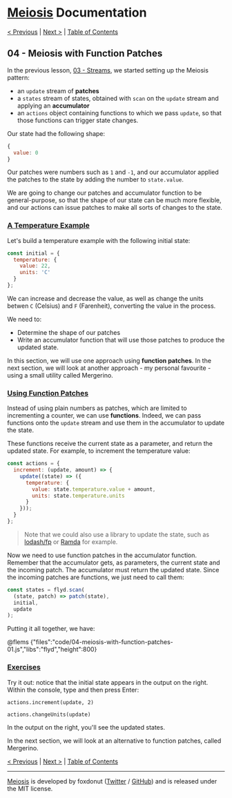 # [Meiosis](https://meiosis.js.org) Documentation

[< Previous](03-streams.html) |
[Next >](05-meiosis-with-mergerino.html) |
[Table of Contents](toc.html)

## 04 - Meiosis with Function Patches

In the previous lesson, [03 - Streams](03-streams.html), we started setting up the Meiosis pattern:

- an `update` stream of **patches**
- a `states` stream of states, obtained with `scan` on the `update` stream and applying
an **accumulator**
- an `actions` object containing functions to which we pass `update`, so that those functions can
trigger state changes.

Our state had the following shape:

```js
{
  value: 0
}
```

Our patches were numbers such as `1` and `-1`, and our accumulator applied the patches to the state
by adding the number to `state.value`.

We are going to change our patches and accumulator function to be general-purpose, so that the shape
of our state can be much more flexible, and our actions can issue patches to make all sorts of
changes to the state.

<a name="temperature_example"></a>
### [A Temperature Example](#temperature_example)

Let's build a temperature example with the following initial state:

```js
const initial = {
  temperature: {
    value: 22,
    units: 'C'
  }
};
```

We can increase and decrease the value, as well as change the units betwen `C` (Celsius) and `F`
(Farenheit), converting the value in the process.

We need to:

- Determine the shape of our patches
- Write an accumulator function that will use those patches to produce the updated state.

In this section, we will use one approach using **function patches**. In the next section, we will
look at another approach - my personal favourite - using a small utility called Mergerino.

<a name="using_function_patches"></a>
### [Using Function Patches](#using_function_patches)

Instead of using plain numbers as patches, which are limited to incrementing a counter, we can use
**functions**. Indeed, we can pass functions onto the `update` stream and use them in the
accumulator to update the state.

These functions receive the current state as a parameter, and return the updated state. For example,
to increment the temperature value:

```js
const actions = {
  increment: (update, amount) => {
    update((state) => ({
      temperature: {
        value: state.temperature.value + amount,
        units: state.temperature.units
      }
    }));
  }
};
```

> Note that we could also use a library to update the state, such as
[lodash/fp](https://github.com/lodash/lodash/wiki/FP-Guide) or
[Ramda](https://ramdajs.com/) for example.

Now we need to use function patches in the accumulator function. Remember that the accumulator gets,
as parameters, the current state and the incoming patch. The accumulator must return the updated
state. Since the incoming patches are functions, we just need to call them:

```js
const states = flyd.scan(
  (state, patch) => patch(state),
  initial,
  update
);
```

Putting it all together, we have:

@flems {"files":"code/04-meiosis-with-function-patches-01.js","libs":"flyd","height":800}

<a name="exercises"></a>
### [Exercises](#exercises)

Try it out: notice that the initial state appears in the output on the right. Within the console,
type and then press Enter:

`actions.increment(update, 2)`

`actions.changeUnits(update)`

In the output on the right, you'll see the updated states.

In the next section, we will look at an alternative to function patches, called Mergerino.

[< Previous](03-streams.html) |
[Next >](05-meiosis-with-mergerino.html) |
[Table of Contents](toc.html)

-----

[Meiosis](https://meiosis.js.org) is developed by foxdonut ([Twitter](http://twitter.com/foxdonut00) /
[GitHub](https://github.com/foxdonut)) and is released under the MIT license.
